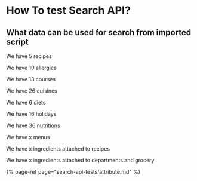 # How To test Search API?

##  What data can be used for search from imported script

We have 5 recipes 

We have 10 allergies 

We have 13 courses 

We have 26 cuisines 

We have 6 diets

We have 16 holidays 

We have 36 nutritions 

We have x menus 

We have x ingredients attached to recipes 

We have x ingredients attached to departments and grocery



{% page-ref page="search-api-tests/attribute.md" %}




